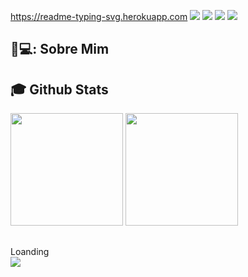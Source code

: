 https://readme-typing-svg.herokuapp.com
<img src="https://img.shields.io/badge/HTML1-f56320?style=for-the-badge&logo=html5&logoColor=white" target="_blank"></a>
<img src="https://img.shields.io/badge/CSS3-2079f5?style=for-the-badge&logo=css3&logoColor=white" target="_blank"></a>
 <img src="https://img.shields.io/badge/JavaScript-d0d02f?style=for-the-badge&logo=javascript&logoColor=black" target="_blank"></a>
 <img src="https://img.shields.io/badge/Github-1a1e21?style=for-the-badge&logo=github&logoColor=white" target="_blank"></a>
 ## 🧙💻: Sobre Mim
 ## :mortar_board: Github Stats
<div>
  <a href="https://github.com/guuhferiani"></a>
  <img height="180em" src="https://github-readme-stats.vercel.app/api?username=sthereis245&show_icons=true&theme=dracula&include_all_commits=true&count_private=true"/>
  <img height="180em" src="https://github-readme-stats.vercel.app/api/top-langs/?username=guuhferiani&layout=compact&langs_count=7&theme=dracula"/>
</div>

##
<div>
Loanding   
</div>
<div>
  <picture align="center"> 
    <img src="https://github.com/sthereis245/sthereis245/blob/main/snake-svg.svg">
  </picture
</div>
